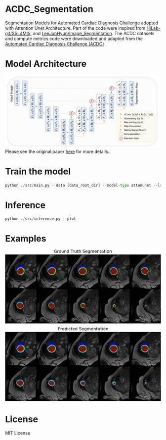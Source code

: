 # ACDC_Segmentation
Segmentation Models for Automated Cardiac Diagnosis Challenge adopted with Attention Unet Architecture. Part of the code were inspired from [HiLab-git/SSL4MIS](https://github.com/HiLab-git/SSL4MIS.git), and [LeeJunHyun/Image_Segmentation](https://github.com/LeeJunHyun/Image_Segmentation.git). The ACDC datasets and compute metrics code were downloaded and adapted from the [Automated Cardiac Diagnosis Challenge (ACDC)](https://www.creatis.insa-lyon.fr/Challenge/acdc/)
# Model Architecture
![Alt text](https://github.com/yangyin3027/ACDC_Segmentation/blob/main/src/examples/attenunet.png)
Please see the original paper [here](https://arxiv.org/abs/1804.03999) for more details. 
# Train the model
```python
python ./src/main.py --data [data_root_dir] --model-type attenunet --lr 0.001 --init kaiming --loss dicece
```
# Inference
```python
python ./src/inference.py --plot
```
# Examples
![Alt text](https://github.com/yangyin3027/ACDC_Segmentation/blob/main/src/examples/predicted.png)

# License
MIT License


